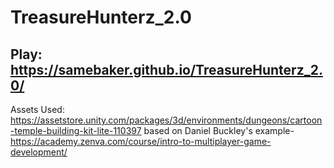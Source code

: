 # TreasureHunterz_2.0
Play: https://samebaker.github.io/TreasureHunterz_2.0/
-----------------------------------------------------------------------------------------------
Assets Used:
https://assetstore.unity.com/packages/3d/environments/dungeons/cartoon-temple-building-kit-lite-110397
based on Daniel Buckley's example-https://academy.zenva.com/course/intro-to-multiplayer-game-development/
